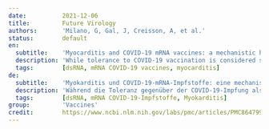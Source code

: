 ```yaml
---
date:          2021-12-06
title:         Future Virology
authors:       'Milano, G, Gal, J, Creisson, A, et al.'
status:        default
en:
  subtitle:    'Myocarditis and COVID-19 mRNA vaccines: a mechanistic hypothesis involving dsRNA'
  description: 'While tolerance to COVID-19 vaccination is considered satisfactory, a phenomenon of myocarditis, although rare, is becoming a safety concern in mRNA COVID-19 vaccination. The presence of low residual levels of double-strand RNA (dsRNA) has been reported in mRNA COVID-19 vaccine preparations. dsRNA is a known inducer of immune-inflammatory reactions. dsRNA present in vaccine nanoparticles may be suspected to be at the origin of the still unexplained cases of myocarditis.'
  tags:        [dsRNA, mRNA COVID-19 vaccines, myocarditis]
de:
  subtitle:    'Myokarditis und COVID-19-mRNA-Impfstoffe: eine mechanistische Hypothese unter Einbeziehung von dsRNA'
  description: 'Während die Toleranz gegenüber der COVID-19-Impfung als zufriedenstellend gilt, wird das Phänomen der Myokarditis, obwohl es selten auftritt, zu einem Sicherheitsrisiko bei der mRNA-COVID-19-Impfung. In mRNA-COVID-19-Impfstoffpräparaten wurde das Vorhandensein geringer Restmengen von Doppelstrang-RNA (dsRNA) festgestellt. dsRNA ist ein bekannter Auslöser von entzündlichen Immunreaktionen. dsRNA, die in Impfstoff-Nanopartikeln enthalten ist, steht im Verdacht, die Ursache für die noch ungeklärten Fälle von Myokarditis zu sein.' 
  tags:        [dsRNA, mRNA COVID-19-Impfstoffe, Myokarditis]
group:         'Vaccines'
credit:        https://www.ncbi.nlm.nih.gov/labs/pmc/articles/PMC8647997
---
```

